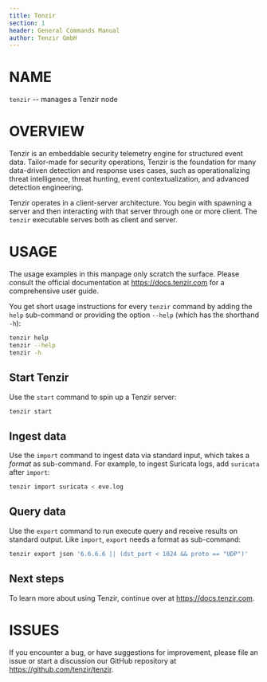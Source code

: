 ```yaml
---
title: Tenzir
section: 1
header: General Commands Manual
author: Tenzir GmbH
---
```


# NAME

`tenzir` -- manages a Tenzir node

# OVERVIEW

Tenzir is an embeddable security telemetry engine for structured event data.
Tailor-made for security operations, Tenzir is the foundation for many data-driven
detection and response uses cases, such as operationalizing threat intelligence,
threat hunting, event contextualization, and advanced detection engineering.

Tenzir operates in a client-server architecture. You begin with spawning a server
and then interacting with that server through one or more client. The `tenzir`
executable serves both as client and server.

# USAGE

The usage examples in this manpage only scratch the surface. Please consult the
official documentation at https://docs.tenzir.com for a comprehensive user guide.

You get short usage instructions for every `tenzir` command by adding the `help`
sub-command or providing the option `--help` (which has the shorthand `-h`):

```bash
tenzir help
tenzir --help
tenzir -h
```

## Start Tenzir

Use the `start` command to spin up a Tenzir server:

```bash
tenzir start
```

## Ingest data

Use the `import` command to ingest data via standard input, which takes a
*format* as sub-command. For example, to ingest Suricata logs, add `suricata`
after `import`:

```bash
tenzir import suricata < eve.log
```

## Query data

Use the `export` command to run execute query and receive results on standard
output. Like `import`, `export` needs a format as sub-command:

```bash
tenzir export json '6.6.6.6 || (dst_port < 1024 && proto == "UDP")'
```

## Next steps

To learn more about using Tenzir, continue over at https://docs.tenzir.com.

# ISSUES

If you encounter a bug, or have suggestions for improvement, please file an issue
or start a discussion our GitHub repository at https://github.com/tenzir/tenzir.
